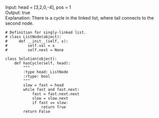 Input: head = [3,2,0,-4], pos = 1  
Output: true  
Explanation: There is a cycle in the linked list, where tail connects to the second node.  

```
# Definition for singly-linked list.
# class ListNode(object):
#     def __init__(self, x):
#         self.val = x
#         self.next = None

class Solution(object):
    def hasCycle(self, head):
        """
        :type head: ListNode
        :rtype: bool
        """       
        slow = fast = head
        while fast and fast.next:
            fast = fast.next.next
            slow = slow.next
            if fast == slow:
                return True
        return False
```
